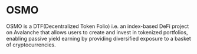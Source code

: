 # OSMO

OSMO is a DTF(Decentralized Token Folio) i.e. an index-based DeFi project on Avalanche that allows users to create and invest in tokenized portfolios, enabling passive yield earning by providing diversified exposure to a basket of cryptocurrencies.
